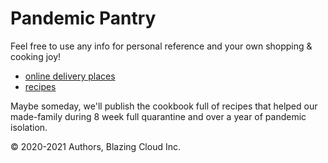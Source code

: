 # Pandemic Pantry

Feel free to use any info for personal reference and your own shopping & cooking joy!  

* [online delivery places](shopping.md)
* [recipes](cookbook)

Maybe someday, we'll publish the cookbook full of recipes that helped our made-family during 8 week full quarantine and over a year of pandemic isolation.

© 2020-2021 Authors, Blazing Cloud Inc.